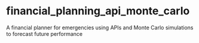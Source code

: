 # financial_planning_api_monte_carlo
A financial planner for emergencies using APIs and Monte Carlo simulations to forecast future performance
